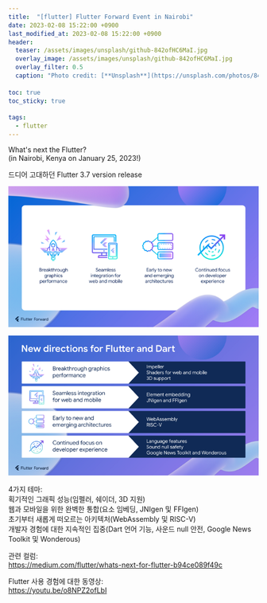 ```yaml
---
title:  "[flutter] Flutter Forward Event in Nairobi"
date: 2023-02-08 15:22:00 +0900
last_modified_at: 2023-02-08 15:22:00 +0900
header:
  teaser: /assets/images/unsplash/github-842ofHC6MaI.jpg
  overlay_image: /assets/images/unsplash/github-842ofHC6MaI.jpg
  overlay_filter: 0.5
  caption: "Photo credit: [**Unsplash**](https://unsplash.com/photos/842ofHC6MaI)"

toc: true
toc_sticky: true

tags:
  - flutter
---
```


What's next the Flutter?  
(in Nairobi, Kenya on January 25, 2023!)  
  
  
드디어 고대하던 Flutter 3.7 version release  
  
![flutterforward1](/assets/images/flutterforward01.png)  
  
![flutterforward2](/assets/images/flutterforward02.png)  
  
4가지 테마:  
획기적인 그래픽 성능(임펠러, 쉐이더, 3D 지원)  
웹과 모바일을 위한 완벽한 통합(요소 임베딩, JNIgen 및 FFIgen)  
초기부터 새롭게 떠오르는 아키텍처(WebAssembly 및 RISC-V)  
개발자 경험에 대한 지속적인 집중(Dart 언어 기능, 사운드 null 안전, Google News Toolkit 및 Wonderous)   
  
관련 컬럼:  
https://medium.com/flutter/whats-next-for-flutter-b94ce089f49c  
  
Flutter 사용 경험에 대한 동영상:  
https://youtu.be/o8NPZ2ofLbI
  